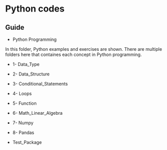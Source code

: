 # Python codes

## Guide

* Python Programming

In this folder, Python examples and exercises are shown. There are multiple folders here that containes each concept in Python programming.


* 1- Data_Type

* 2- Data_Structure

* 3- Conditional_Statements

* 4- Loops

* 5- Function

* 6- Math_Linear_Algebra

* 7- Numpy

* 8- Pandas

* Test_Package